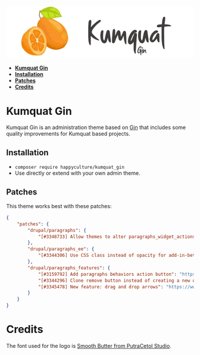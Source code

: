 ![Logo Kumquat Gin](kumquat_gin.png)

* **[Kumquat Gin](#intro)**
* **[Installation](#installation)**
* **[Patches](#patches)**
* **[Credits](#credits)**

# <a name="intro"></a>Kumquat Gin

Kumquat Gin is an administration theme based on [Gin](https://drupal.org/project/gin) 
that includes some quality improvements for Kumquat based projects.

## <a name="installation"></a>Installation

- `composer require happyculture/kumquat_gin`
- Use directly or extend with your own admin theme.

## <a name="patches"></a>Patches

This theme works best with these patches:

```json
{
    "patches": {
        "drupal/paragraphs": {
            "[#3348733] Allow themes to alter paragraphs_widget_actions": "https://git.drupalcode.org/project/paragraphs/-/merge_requests/59.patch"
        },
        "drupal/paragraphs_ee": {
            "[#3344306] Use CSS class instead of opacity for add-in-between buttons": "https://www.drupal.org/files/issues/2023-02-24/3344306-5-2.0.x.patch"
        },
        "drupal/paragraphs_features": {
            "[#3159792] Add paragraphs behaviors action button": "https://patch-diff.githubusercontent.com/raw/thunder/paragraphs_features/pull/60.diff",
            "[#3344296] Clone remove button instead of creating a new one from scratch": "https://www.drupal.org/files/issues/2023-02-24/3344296-4-1.x.patch",
            "[#3345478] New feature: drag and drop arrows": "https://www.drupal.org/files/issues/2023-03-02/3345478-on-top-of-3159792.patch"
        }
    }
}
```

# <a name="credits"></a>Credits

The font used for the logo is [Smooth Butter from PutraCetol Studio](https://putracetol.com/product/smooth-butter/).

